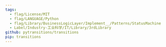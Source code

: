 ```yaml
---
tags:
  - flag/License/MIT
  - flag/LANGUAGE/Python
  - flag/Library/BusinessLogicLayer/Implement__/Patterns/StatusMachine
  - Label/Industry-工业科学/IT/Library/3rdLibrary
github: pytransitions/transitions
pip: transitions
---
```

